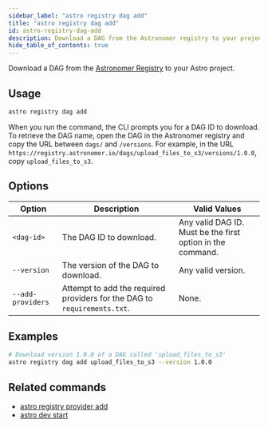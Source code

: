 ```yaml
---
sidebar_label: "astro registry dag add"
title: "astro registry dag add"
id: astro-registry-dag-add
description: Download a DAG from the Astronomer registry to your project. 
hide_table_of_contents: true
---
```


Download a DAG from the [Astronomer Registry](https://registry.astronomer.io/) to your Astro project. 

## Usage 

```sh
astro registry dag add
```

When you run the command, the CLI prompts you for a DAG ID to download. To retrieve the DAG name, open the DAG in the Astronomer registry and copy the URL between `dags/` and `/versions`. For example, in the URL `https://registry.astronomer.io/dags/upload_files_to_s3/versions/1.0.0`, copy `upload_files_to_s3`.

## Options

| Option            | Description                                                                                                                             | Valid Values  |
| ----------------- | --------------------------------------------------------------------------------------------------------------------------------------- | ------------- |
| `<dag-id>`   | The DAG ID to download.                                                                                                      | Any valid DAG ID. Must be the first option in the command.  |
| `--version`   | The version of the DAG to download.                                                                                                      | Any valid version.   |
| `--add-providers` | Attempt to add the required providers for the DAG to `requirements.txt`. | None. |

## Examples

```sh
# Download version 1.0.0 of a DAG called 'upload_files_to_s3'
astro registry dag add upload_files_to_s3 --version 1.0.0
```

## Related commands

- [astro registry provider add](cli/astro-registry-provider-add.md)
- [astro dev start](cli/astro-dev-start.md)
